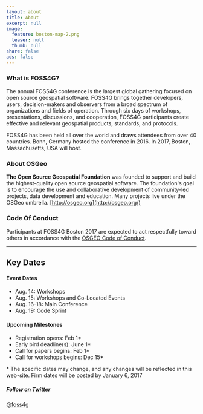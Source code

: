```yaml
---
layout: about
title: About
excerpt: null
image:
  feature: boston-map-2.png
  teaser: null
  thumb: null
share: false
ads: false
---
```


### What is FOSS4G?

The annual FOSS4G conference is the largest global gathering focused on open source geospatial software. FOSS4G brings together developers, users, decision-makers and observers from a broad spectrum of organizations and fields of operation. Through six days of workshops, presentations, discussions, and cooperation, FOSS4G participants create effective and relevant geospatial products, standards, and protocols.

FOSS4G has been held all over the world and draws attendees from over 40 countries. Bonn, Germany hosted the conference in 2016\. In 2017, Boston, Massachusetts, USA will host.

### About OSGeo

**The Open Source Geospatial Foundation** was founded to support and build the highest-quality open source geospatial software. The foundation's goal is to encourage the use and collaborative development of community-led projects, data development and education. Many projects live under the OSGeo umbrella. [http://osgeo.org](http://osgeo.org/)

### Code Of Conduct

Participants at FOSS4G Boston 2017 are expected to act respectfully toward others in accordance with the [OSGEO Code of Conduct](http://www.osgeo.org/code_of_conduct).

---
<a name='dates'></a>

## Key Dates

#### Event Dates

* Aug. 14: Workshops
* Aug. 15: Workshops and Co-Located Events
* Aug. 16-18: Main Conference
* Aug. 19: Code Sprint

#### Upcoming Milestones

* Registration opens: Feb 1*
* Early bird deadline(s): June 1*
* Call for papers begins: Feb 1*
* Call for workshops begins: Dec 15*

\* The specific dates may change, and any changes will be reflected in this web-site. Firm dates will be posted by January 6, 2017

<h5 class="section-title">Follow on Twitter</h5>
<p class="section-excerpt"><i class="fa fa-twitter" aria-hidden="true"></i> <a href="https://twitter.com/foss4g" target="_blank">@foss4g</a></p>
